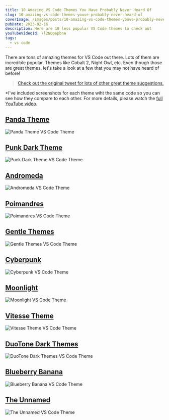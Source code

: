 ```yaml
---
title: 10 Amazing VS Code Themes You Have Probably Never Heard Of
slug: 10-amazing-vs-code-themes-youve-probably-never-heard-of
coverImage: /images/posts/10-amazing-vs-code-themes-youve-probably-never-heard-of/cover.jpg
pubDate: 2023-02-16
description: Here are 10 less popular VS Code themes to check out
youTubeVideoId: 7l2NQp6pbnA
tags:
  - vs code
---
```


There are tons of amazing themes for VS Code out there. Lots of them are incredible popular. Themes like Cobalt 2, Night Owl, etc. Even though those are great themes, let's take a look at a few that you may not have heard of before!

> [Check out the original tweet for lots of other great theme suggestions.](https://twitter.com/jamesqquick/status/1625144439835426816?s=20)

\*I've included screenshots for each theme wiht the same code so you can see how they compare to each other. For more details, please watch the [full YouTube video](https://youtu.be/7l2NQp6pbnA).

## [Panda Theme](https://marketplace.visualstudio.com/items?itemName=tinkertrain.theme-panda)

![Panda Theme VS Code Theme](/images/posts/10-amazing-vs-code-themes-youve-probably-never-heard-of/1.jpeg)

## [Punk Dark Theme](https://marketplace.visualstudio.com/items?itemName=jaccon.punk-dark-theme)

![Punk Dark Theme VS Code Theme](/images/posts/10-amazing-vs-code-themes-youve-probably-never-heard-of/2.jpeg)

## [Andromeda](https://marketplace.visualstudio.com/items?itemName=EliverLara.andromeda)

![Andromeda VS Code Theme](/images/posts/10-amazing-vs-code-themes-youve-probably-never-heard-of/3.jpeg)

## [Poimandres](https://marketplace.visualstudio.com/items?itemName=pmndrs.pmndrs)

![Poimandres VS Code Theme](/images/posts/10-amazing-vs-code-themes-youve-probably-never-heard-of/4.jpeg)

## [Gentle Themes](https://marketplace.visualstudio.com/items?itemName=lukeocodes.gentle-themes)

![Gentle Themes VS Code Theme](/images/posts/10-amazing-vs-code-themes-youve-probably-never-heard-of/5.jpeg)

## [Cyberpunk](https://marketplace.visualstudio.com/items?itemName=max-SS.cyberpunk)

![Cyberpunk VS Code Theme](/images/posts/10-amazing-vs-code-themes-youve-probably-never-heard-of/6.jpeg)

## [Moonlight](https://marketplace.visualstudio.com/items?itemName=atomiks.moonlight)

![Moonlight VS Code Theme](/images/posts/10-amazing-vs-code-themes-youve-probably-never-heard-of/7.jpeg)

## [Vitesse Theme](https://marketplace.visualstudio.com/items?itemName=antfu.theme-vitesse)

![Vitesse Theme VS Code Theme](/images/posts/10-amazing-vs-code-themes-youve-probably-never-heard-of/8.jpeg)

## [DuoTone Dark Themes](https://marketplace.visualstudio.com/items?itemName=sallar.vscode-duotone-dark)

![DuoTone Dark Themes VS Code Theme](/images/posts/10-amazing-vs-code-themes-youve-probably-never-heard-of/9.jpeg)

## [Blueberry Banana](https://marketplace.visualstudio.com/items?itemName=pshershov.blueberry-banana)

![Blueberry Banana VS Code Theme](/images/posts/10-amazing-vs-code-themes-youve-probably-never-heard-of/10.jpeg)

## [The Unnamed](https://marketplace.visualstudio.com/items?itemName=eliostruyf.vscode-unnamed-theme)

![The Unnamed VS Code Theme](/images/posts/10-amazing-vs-code-themes-youve-probably-never-heard-of/11.jpeg)
